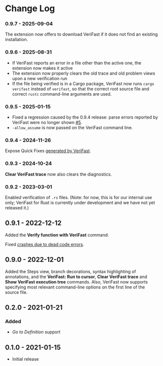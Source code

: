 # Change Log

### 0.9.7 - 2025-09-04

The extension now offers to download VeriFast if it does not find an existing installation.

### 0.9.6 - 2025-08-31

- If VeriFast reports an error in a file other than the active one, the extension now makes it active
- The extension now properly clears the old trace and old problem views upon a new verification run
- If the file being verified is in a Cargo package, VeriFast now runs `cargo verifast` instead of `verifast`, so that the correct root source file and correct `rustc` command-line arguments are used.

### 0.9.5 - 2025-01-15

- Fixed a regression caused by the 0.9.4 release: parse errors reported by VeriFast were no longer shown [#5](https://github.com/verifast/verifast-vscode/issues/5).
- `-allow_assume` is now passed on the VeriFast command line.

### 0.9.4 - 2024-11-26

Expose Quick Fixes [generated by VeriFast](https://github.com/verifast/verifast/commit/4c04a33b0a19d92962ff39d92b0253186940c0d6).

### 0.9.3 - 2024-10-24

**Clear VeriFast trace** now also clears the diagnostics.

### 0.9.2 - 2023-03-01

Enabled verification of `.rs` files. (Note: for now, this is for our internal use only; VeriFast for Rust is currently under development and we have not yet released it.)

## 0.9.1 - 2022-12-12

Added the **Verify function with VeriFast** command.

Fixed [crashes due to dead code errors](https://github.com/verifast/verifast-vscode/issues/2).

## 0.9.0 - 2022-12-01

Added the Steps view, branch decorations, syntax highlighting of annotations, and the **VeriFast: Run to cursor**, **Clear VeriFast trace** and **Show VeriFast execution tree** commands. Also, VeriFast now supports specifying most relevant command-line options on the first line of the source file.

## 0.2.0 - 2021-01-21

### Added
- *Go to Definition* support

## 0.1.0 - 2021-01-15

- Initial release
